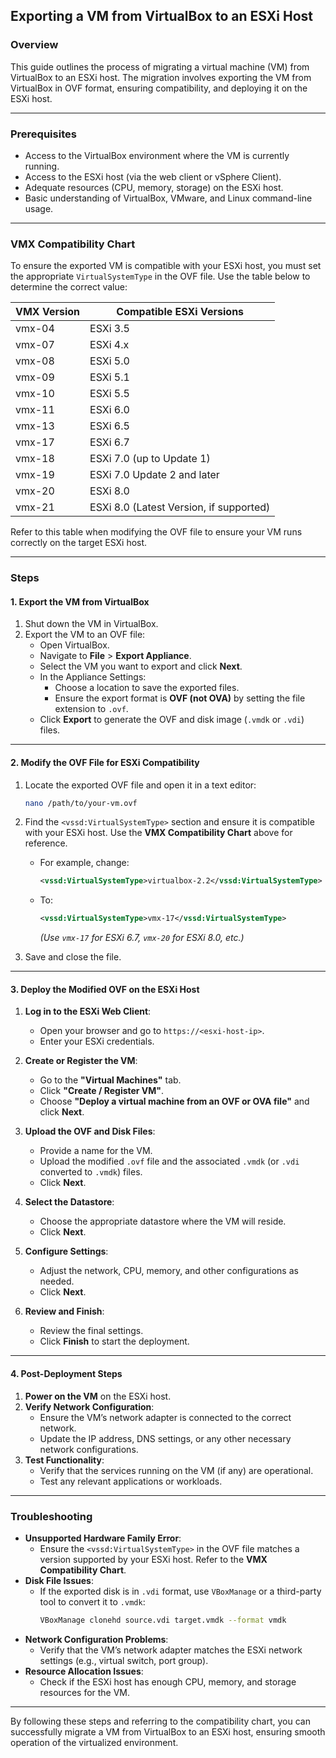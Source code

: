 ## Exporting a VM from VirtualBox to an ESXi Host

### Overview
This guide outlines the process of migrating a virtual machine (VM) from VirtualBox to an ESXi host. The migration involves exporting the VM from VirtualBox in OVF format, ensuring compatibility, and deploying it on the ESXi host.

---

### Prerequisites
- Access to the VirtualBox environment where the VM is currently running.
- Access to the ESXi host (via the web client or vSphere Client).
- Adequate resources (CPU, memory, storage) on the ESXi host.
- Basic understanding of VirtualBox, VMware, and Linux command-line usage.

---

### VMX Compatibility Chart
To ensure the exported VM is compatible with your ESXi host, you must set the appropriate `VirtualSystemType` in the OVF file. Use the table below to determine the correct value:

| **VMX Version** | **Compatible ESXi Versions**             |
|------------------|------------------------------------------|
| vmx-04           | ESXi 3.5                                |
| vmx-07           | ESXi 4.x                                |
| vmx-08           | ESXi 5.0                                |
| vmx-09           | ESXi 5.1                                |
| vmx-10           | ESXi 5.5                                |
| vmx-11           | ESXi 6.0                                |
| vmx-13           | ESXi 6.5                                |
| vmx-17           | ESXi 6.7                                |
| vmx-18           | ESXi 7.0 (up to Update 1)               |
| vmx-19           | ESXi 7.0 Update 2 and later             |
| vmx-20           | ESXi 8.0                                |
| vmx-21           | ESXi 8.0 (Latest Version, if supported) |

Refer to this table when modifying the OVF file to ensure your VM runs correctly on the target ESXi host.

---

### Steps

#### 1. Export the VM from VirtualBox
1. Shut down the VM in VirtualBox.
2. Export the VM to an OVF file:
   - Open VirtualBox.
   - Navigate to **File** > **Export Appliance**.
   - Select the VM you want to export and click **Next**.
   - In the Appliance Settings:
     - Choose a location to save the exported files.
     - Ensure the export format is **OVF (not OVA)** by setting the file extension to `.ovf`.
   - Click **Export** to generate the OVF and disk image (`.vmdk` or `.vdi`) files.

---

#### 2. Modify the OVF File for ESXi Compatibility
1. Locate the exported OVF file and open it in a text editor:
   ```bash
   nano /path/to/your-vm.ovf
   ```
2. Find the `<vssd:VirtualSystemType>` section and ensure it is compatible with your ESXi host. Use the **VMX Compatibility Chart** above for reference.
   - For example, change:
     ```xml
     <vssd:VirtualSystemType>virtualbox-2.2</vssd:VirtualSystemType>
     ```
   - To:
     ```xml
     <vssd:VirtualSystemType>vmx-17</vssd:VirtualSystemType>
     ```
     *(Use `vmx-17` for ESXi 6.7, `vmx-20` for ESXi 8.0, etc.)*

3. Save and close the file.

---

#### 3. Deploy the Modified OVF on the ESXi Host
1. **Log in to the ESXi Web Client**:
   - Open your browser and go to `https://<esxi-host-ip>`.
   - Enter your ESXi credentials.
   
2. **Create or Register the VM**:
   - Go to the **"Virtual Machines"** tab.
   - Click **"Create / Register VM"**.
   - Choose **"Deploy a virtual machine from an OVF or OVA file"** and click **Next**.
   
3. **Upload the OVF and Disk Files**:
   - Provide a name for the VM.
   - Upload the modified `.ovf` file and the associated `.vmdk` (or `.vdi` converted to `.vmdk`) files.
   - Click **Next**.

4. **Select the Datastore**:
   - Choose the appropriate datastore where the VM will reside.
   - Click **Next**.

5. **Configure Settings**:
   - Adjust the network, CPU, memory, and other configurations as needed.
   - Click **Next**.

6. **Review and Finish**:
   - Review the final settings.
   - Click **Finish** to start the deployment.

---

#### 4. Post-Deployment Steps
1. **Power on the VM** on the ESXi host.
2. **Verify Network Configuration**:
   - Ensure the VM’s network adapter is connected to the correct network.
   - Update the IP address, DNS settings, or any other necessary network configurations.
3. **Test Functionality**:
   - Verify that the services running on the VM (if any) are operational.
   - Test any relevant applications or workloads.

---

### Troubleshooting
- **Unsupported Hardware Family Error**:
  - Ensure the `<vssd:VirtualSystemType>` in the OVF file matches a version supported by your ESXi host. Refer to the **VMX Compatibility Chart**.
- **Disk File Issues**:
  - If the exported disk is in `.vdi` format, use `VBoxManage` or a third-party tool to convert it to `.vmdk`:
    ```bash
    VBoxManage clonehd source.vdi target.vmdk --format vmdk
    ```
- **Network Configuration Problems**:
  - Verify that the VM’s network adapter matches the ESXi network settings (e.g., virtual switch, port group).
- **Resource Allocation Issues**:
  - Check if the ESXi host has enough CPU, memory, and storage resources for the VM.

---

By following these steps and referring to the compatibility chart, you can successfully migrate a VM from VirtualBox to an ESXi host, ensuring smooth operation of the virtualized environment.
